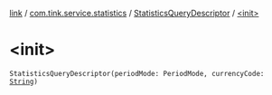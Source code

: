 [link](../../index.md) / [com.tink.service.statistics](../index.md) / [StatisticsQueryDescriptor](index.md) / [&lt;init&gt;](./-init-.md)

# &lt;init&gt;

`StatisticsQueryDescriptor(periodMode: PeriodMode, currencyCode: `[`String`](https://kotlinlang.org/api/latest/jvm/stdlib/kotlin/-string/index.html)`)`